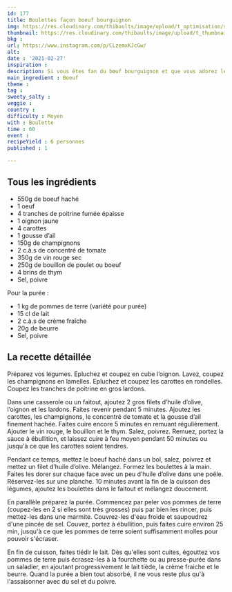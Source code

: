 ```yaml
---
id: 177
title: Boulettes façon boeuf bourguignon
img: https://res.cloudinary.com/thibaults/image/upload/t_optimisation/v1614453299/Recipes/20210227_boulettes_boeuf_bourguignon.jpg
thumbnail: https://res.cloudinary.com/thibaults/image/upload/t_thumbnail_josie/v1614453299/Recipes/20210227_boulettes_boeuf_bourguignon.jpg
bkg : 
url: https://www.instagram.com/p/CLzemxKJcGw/
alt: 
date : '2021-02-27'
inspiration : 
description: Si vous êtes fan du bœuf bourguignon et que vous adorez les boulettes, pourquoi ne pas combiner les deux ?
main_ingredient : Boeuf
theme : 
tag : 
sweety_salty : 
veggie :
country : 
difficulty : Moyen
with : Boulette
time : 60
event : 
recipeYield : 6 personnes
published : 1

---
```


## Tous les ingrédients
 - 550g de boeuf haché
 - 1 oeuf
 - 4 tranches de poitrine fumée épaisse
 - 1 oignon jaune
 - 4 carottes
 - 1 gousse d’ail
 - 150g de champignons
 - 2 c.à.s de concentré de tomate
 - 350g de vin rouge sec
 - 250g de bouillon de poulet ou boeuf
 - 4 brins de thym
 - Sel, poivre

Pour la purée :
 - 1 kg de pommes de terre (variété pour purée)
 - 15 cl de lait
 - 2 c.à.s de crème fraîche
 - 20g de beurre
 - Sel, poivre

## La recette détaillée
Préparez vos légumes. Epluchez et coupez en cube l’oignon. Lavez, coupez les champignons en lamelles. Epluchez et coupez les carottes en rondelles. Coupez les tranches de poitrine en gros lardons.

Dans une casserole ou un faitout, ajoutez 2 gros filets d’huile d’olive, l’oignon et les lardons. Faites revenir pendant 5 minutes. Ajoutez les carottes, les champignons, le concentré de tomate et la gousse d’ail finement hachée. Faites cuire encore 5 minutes en remuant régulièrement. Ajouter le vin rouge, le bouillon et le thym. Salez, poivrez. Remuez, portez la sauce à ébullition, et laissez cuire à feu moyen pendant 50 minutes ou jusqu'à ce que les carottes soient tendres.

Pendant ce temps, mettez le boeuf haché dans un bol, salez, poivrez et mettez un filet d’huile d’olive. Mélangez. Formez les boulettes à la main. Faites les dorer sur chaque face avec un peu d’huile d’olive dans une poêle. Réservez-les sur une planche. 10 minutes avant la fin de la cuisson des légumes, ajoutez les boulettes dans le faitout et mélangez doucement.

En parallèle préparez la purée. Commencez par peler vos pommes de terre (coupez-les en 2 si elles sont très grosses) puis par bien les rincer, puis mettez-les dans une marmite. Couvrez-les d'eau froide et saupoudrez d'une pincée de sel. Couvez, portez à ébullition, puis faites cuire environ 25 min, jusqu'à ce que les pommes de terre soient suffisamment molles pour pouvoir s'écraser.

En fin de cuisson, faites tiédir le lait. Dès qu'elles sont cuites, égouttez vos pommes de terre puis écrasez-les à la fourchette ou au presse-purée dans un saladier, en ajoutant progressivement le lait tiède, la crème fraiche et le beurre. Quand la purée a bien tout absorbé, il ne vous reste plus qu'à l'assaisonner avec du sel et du poivre.
